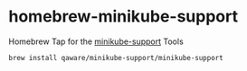 # homebrew-minikube-support
Homebrew Tap for the [minikube-support](https://github.com/qaware/minikube-support) Tools
```shell script
brew install qaware/minikube-support/minikube-support
```